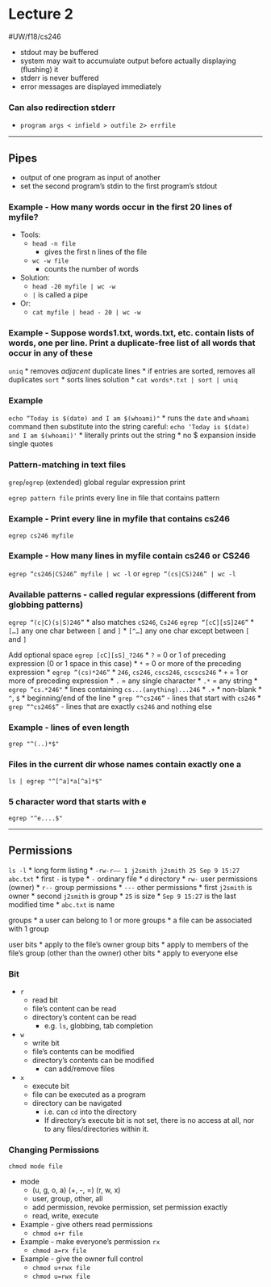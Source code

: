 # Lecture 2
#UW/f18/cs246

* stdout may be buffered
* system may wait to accumulate output before actually displaying (flushing) it
* stderr is never buffered
* error messages are displayed immediately

### Can also redirection stderr
* `program args < infield > outfile 2> errfile`
- - - -
## Pipes
* output of one program as input of another
* set the second program’s stdin to the first program’s stdout

### Example - How many words occur in the first 20 lines of myfile?
* Tools:
	* `head -n file`
		* gives the first n lines of the file
	* `wc -w file`
		* counts the number of words
* Solution:
	* `head -20 myfile | wc -w`
	* `|` is called a pipe
* Or:
	* `cat myfile | head - 20 | wc -w`

### Example - Suppose words1.txt, words.txt, etc. contain lists of words, one per line. Print a duplicate-free list of all words that occur in any of these
`uniq`
	* removes _adjacent_ duplicate lines
	* if entries are sorted, removes all duplicates
`sort`
	* sorts lines
solution
	* `cat words*.txt | sort | uniq`

### Example
`echo “Today is $(date) and I am $(whoami)"`
	* runs the `date` and `whoami` command then substitute into the string
careful:
`echo ‘Today is $(date) and I am $(whoami)'`
	* literally prints out the string
	* no $ expansion inside single quotes

### Pattern-matching in text files
`grep`/`egrep`
(extended) global regular expression print

`egrep pattern file`
prints every line in file that contains pattern

### Example - Print every line in myfile that contains cs246
`egrep cs246 myfile`

### Example - How many lines in myfile contain cs246 or CS246
`egrep “cs246|CS246” myfile | wc -l`
or
`egrep “(cs|CS)246” | wc -l`

### Available patterns - called regular expressions (different from globbing  patterns)
`egrep “(c|C)(s|S)246”`
	* also matches `cS246`, `Cs246`
`egrep “[cC][sS]246”`
	* `[…]` any one char between `[` and `]`
	* `[^…]` any one char except between `[` and `]`

Add optional space
`egrep [cC][sS]_?246`
	* `?` = 0 or 1 of preceding expression (0 or 1 space in this case)
	* `*` = 0 or more of the preceding expression
	* `egrep ”(cs)*246”`
		* `246`,  `cs246`, `cscs246`, `cscscs246`
	* `+` = 1 or more of preceding expression
	* `.` = any single character
	* `.*` = any string
	* `egrep ”cs.*246"`
		* lines containing `cs...(anything)...246`
	* `.+` 
		* non-blank
	* `^`, `$`
		* beginning/end of the line
		* `grep “^cs246”` - lines that start with `cs246`
		* `grep “^cs246$”` - lines that are exactly `cs246` and nothing else
### Example - lines of even length
`grep "^(..)*$"`

### Files in the current dir whose names contain exactly one a
`ls | egrep "^[^a]*a[^a]*$"`

### 5 character word that starts with e
`egrep "^e....$"`
- - - -
## Permissions
`ls -l`
	* long form listing
	* `-rw-r—— 1 j2smith j2smith 25 Sep 9 15:27 abc.txt`
	* first `-`  is type
		* `-` ordinary file
		* `d` directory
	* `rw-` user permissions (owner)
	* `r--` group permissions
	* `---` other permissions
	* first `j2smith` is owner
	* second `j2smith` is group
	* `25` is size
	* `Sep 9 15:27` is the last modified time
	* `abc.txt` is name

groups
	* a user can belong to 1 or more groups
	* a file can be associated with 1 group

user bits
	* apply to the file’s owner
group bits
	* apply to members of the file’s group (other than the owner)
other bits
	* apply to everyone else

### Bit
* `r`
	* read bit
	* file’s content can be read
	* directory’s content can be read
		* e.g. `ls`, globbing, tab completion
* `w`
	* write bit
	* file’s contents can be modified
	* directory’s contents can be modified
		* can add/remove files
* `x`
	* execute bit
	* file can be executed as a program
	* directory can be navigated
		* i.e. can `cd` into the directory
		* If directory’s execute bit is not set, there is no access at all, nor to any files/directories within it.

### Changing Permissions
`chmod mode file`
* mode
	* (u, g, o, a) (+, -, =) (r, w, x)
	* user, group, other, all
	* add permission, revoke permission, set permission exactly
	* read, write, execute
* Example - give others read permissions
	* `chmod o+r file`
* Example - make everyone’s permission `rx`
	* `chmod a=rx file`
* Example - give the owner full control
	* `chmod u+rwx file`
	* `chmod u=rwx file`



